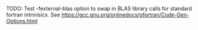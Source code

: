 TODO: Test -fexternal-blas option to swap in BLAS library calls for standard fortran intrinisics. See https://gcc.gnu.org/onlinedocs/gfortran/Code-Gen-Options.html
